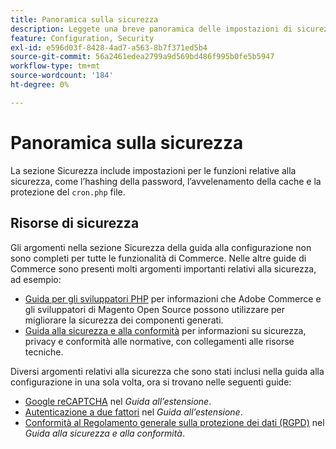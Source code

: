 ```yaml
---
title: Panoramica sulla sicurezza
description: Leggete una breve panoramica delle impostazioni di sicurezza per l'applicazione Adobe Commerce e Magenti Open Source.
feature: Configuration, Security
exl-id: e596d03f-8428-4ad7-a563-8b7f371ed5b4
source-git-commit: 56a2461edea2799a9d569bd486f995b0fe5b5947
workflow-type: tm+mt
source-wordcount: '184'
ht-degree: 0%

---
```


# Panoramica sulla sicurezza

La sezione Sicurezza include impostazioni per le funzioni relative alla sicurezza, come l’hashing della password, l’avvelenamento della cache e la protezione del `cron.php` file.

## Risorse di sicurezza

Gli argomenti nella sezione Sicurezza della guida alla configurazione non sono completi per tutte le funzionalità di Commerce. Nelle altre guide di Commerce sono presenti molti argomenti importanti relativi alla sicurezza, ad esempio:

- [Guida per gli sviluppatori PHP](https://developer.adobe.com/commerce/php/development/security/) per informazioni che Adobe Commerce e gli sviluppatori di Magento Open Source possono utilizzare per migliorare la sicurezza dei componenti generati.
- [Guida alla sicurezza e alla conformità](https://devdocs.magento.com/security/security-and-compliance.html) per informazioni su sicurezza, privacy e conformità alle normative, con collegamenti alle risorse tecniche.

Diversi argomenti relativi alla sicurezza che sono stati inclusi nella guida alla configurazione in una sola volta, ora si trovano nelle seguenti guide:

- [Google reCAPTCHA](https://devdocs.magento.com/guides/v2.4/security/google-recaptcha.html) nel _Guida all’estensione_.
- [Autenticazione a due fattori](https://devdocs.magento.com/guides/v2.4/security/two-factor-authentication.html) nel _Guida all’estensione_.
- [Conformità al Regolamento generale sulla protezione dei dati (RGPD)](https://devdocs.magento.com/compliance/privacy/gdpr.html) nel _Guida alla sicurezza e alla conformità_.
